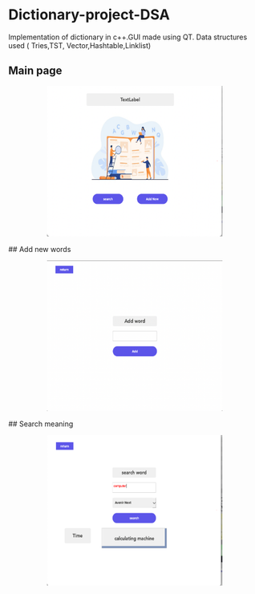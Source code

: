 # Dictionary-project-DSA
Implementation of dictionary in c++.GUI made using QT. Data structures used ( Tries,TST, Vector,Hashtable,Linklist)

## Main page
<p align="center">
<img src="main.png" width="350" height="300" title="Detect image">
</p>
## Add new words
<p align="center">
<img src="add.png" width="350" height="300" title="Detect image">
</p>
## Search meaning 
<p align="center">
<img src="search.png" width="350" height="300" title="Detect image">
</p>

